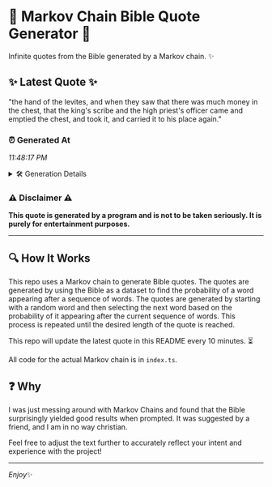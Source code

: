 # 📖 Markov Chain Bible Quote Generator 📖

Infinite quotes from the Bible generated by a Markov chain. ✨

## ✨ Latest Quote ✨
"the hand of the levites, and when they saw that there was much money in the chest, that the king's scribe and the high priest's officer came and emptied the chest, and took it, and carried it to his place again."

### ⏰ Generated At
*11:48:17 PM*

<details>
    <summary>🛠️ Generation Details</summary>
    <p>
        <strong>🌱 Seed:</strong> the<br>
        <strong>🔄 Iterations:</strong> 40<br>
        <strong>📜 Context History:</strong><br>[ the ]: hand<br>[ the, hand ]: of<br>[ the, hand, of ]: the<br>[ the, hand, of, the ]: levites,<br>[ the, hand, of, the, levites, ]: and<br>[ the, hand, of, the, levites,, and ]: when<br>[ hand, of, the, levites,, and, when ]: they<br>[ of, the, levites,, and, when, they ]: saw<br>[ the, levites,, and, when, they, saw ]: that<br>[ levites,, and, when, they, saw, that ]: there<br>[ and, when, they, saw, that, there ]: was<br>[ when, they, saw, that, there, was ]: much<br>[ they, saw, that, there, was, much ]: money<br>[ saw, that, there, was, much, money ]: in<br>[ that, there, was, much, money, in ]: the<br>[ there, was, much, money, in, the ]: chest,<br>[ was, much, money, in, the, chest, ]: that<br>[ much, money, in, the, chest,, that ]: the<br>[ money, in, the, chest,, that, the ]: king's<br>[ in, the, chest,, that, the, king's ]: scribe<br>[ the, chest,, that, the, king's, scribe ]: and<br>[ chest,, that, the, king's, scribe, and ]: the<br>[ that, the, king's, scribe, and, the ]: high<br>[ the, king's, scribe, and, the, high ]: priest's<br>[ king's, scribe, and, the, high, priest's ]: officer<br>[ scribe, and, the, high, priest's, officer ]: came<br>[ and, the, high, priest's, officer, came ]: and<br>[ the, high, priest's, officer, came, and ]: emptied<br>[ high, priest's, officer, came, and, emptied ]: the<br>[ priest's, officer, came, and, emptied, the ]: chest,<br>[ officer, came, and, emptied, the, chest, ]: and<br>[ came, and, emptied, the, chest,, and ]: took<br>[ and, emptied, the, chest,, and, took ]: it,<br>[ emptied, the, chest,, and, took, it, ]: and<br>[ the, chest,, and, took, it,, and ]: carried<br>[ chest,, and, took, it,, and, carried ]: it<br>[ and, took, it,, and, carried, it ]: to<br>[ took, it,, and, carried, it, to ]: his<br>[ it,, and, carried, it, to, his ]: place<br>[ and, carried, it, to, his, place ]: again.<br>
    </p>
</details>

### ⚠️ Disclaimer ⚠️
**This quote is generated by a program and is not to be taken seriously. It is purely for entertainment purposes.**

---

## 🔍 How It Works

This repo uses a Markov chain to generate Bible quotes. The quotes are generated by using the Bible as a dataset to find the probability of a word appearing after a sequence of words. The quotes are generated by starting with a random word and then selecting the next word based on the probability of it appearing after the current sequence of words. This process is repeated until the desired length of the quote is reached.

This repo will update the latest quote in this README every 10 minutes. ⏳

All code for the actual Markov chain is in `index.ts`.

## ❓ Why

I was just messing around with Markov Chains and found that the Bible surprisingly yielded good results when prompted. 
It was suggested by a friend, and I am in no way christian.

Feel free to adjust the text further to accurately reflect your intent and experience with the project!

---

*Enjoy*✨
